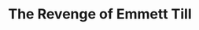 ---
layout: coming_soon

title: "The Revenge of Emmett Till"
description: "A night of fundraising around&nbsp;film"
img-path: "/img/revenge_emmett.png"
location: "The Charles Theatre"

featured: "yes"
featured-rank: "2"
slide: "slide2"
---